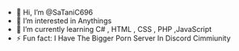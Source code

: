 - 👋 Hi, I’m @SaTaniC696
- 👀 I’m interested in Anythings
- 🌱 I’m currently learning C# , HTML , CSS , PHP ,JavaScript
- ⚡ Fun fact: I Have The Bigger Porn Server In Discord Cimmiunity

<!---
SaTaniC696/SaTaniC696 is a ✨ special ✨ repository because its `README.md` (this file) appears on your GitHub profile.
You can click the Preview link to take a look at your changes.
--->
